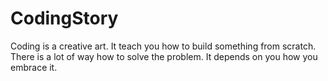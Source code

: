 # CodingStory


Coding is a creative art. It teach you how to build something from scratch. There is a lot of way how to solve the problem. It depends 
on you how you embrace it.
